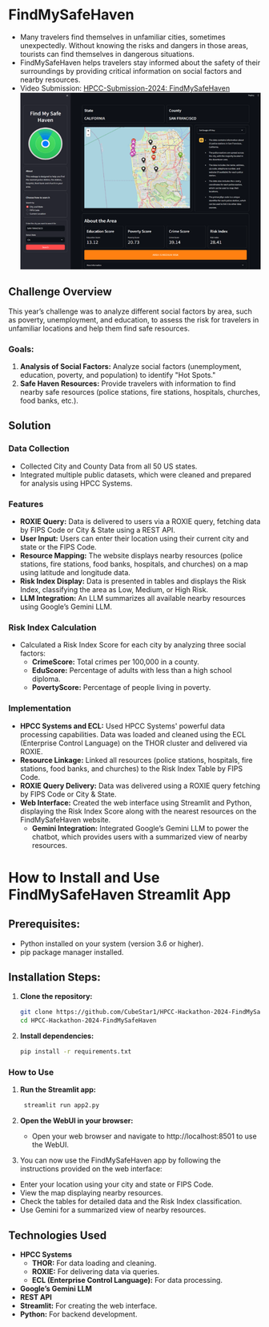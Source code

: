 # FindMySafeHaven

- Many travelers find themselves in unfamiliar cities, sometimes unexpectedly. Without knowing the risks and dangers in those areas, tourists can find themselves in dangerous situations.
- FindMySafeHaven helps travelers stay informed about the safety of their surroundings by providing critical information on social factors and nearby resources.
- Video Submission: [HPCC-Submission-2024: FindMySafeHaven](https://youtu.be/xx1-CV8bNqQ?si=EBQOIRvM5HO35RX-)
              ![FindMySafeHaven](https://github.com/CubeStar1/HPCC-Hackathon-2024-FindMySafeHaven/blob/master/images/FindMySafeHaven.png?raw=true)

## Challenge Overview

This year’s challenge was to analyze different social factors by area, such as poverty, unemployment, and education, to assess the risk for travelers in unfamiliar locations and help them find safe resources.

### Goals:
1. **Analysis of Social Factors:** Analyze social factors (unemployment, education, poverty, and population) to identify "Hot Spots."
2. **Safe Haven Resources:** Provide travelers with information to find nearby safe resources (police stations, fire stations, hospitals, churches, food banks, etc.).

## Solution

### Data Collection
- Collected City and County Data from all 50 US states.
- Integrated multiple public datasets, which were cleaned and prepared for analysis using HPCC Systems.

### Features
- **ROXIE Query:** Data is delivered to users via a ROXIE query, fetching data by FIPS Code or City & State using a REST API.
- **User Input:** Users can enter their location using their current city and state or the FIPS Code.
- **Resource Mapping:** The website displays nearby resources (police stations, fire stations, food banks, hospitals, and churches) on a map using latitude and longitude data.
- **Risk Index Display:** Data is presented in tables and displays the Risk Index, classifying the area as Low, Medium, or High Risk.
- **LLM Integration:** An LLM summarizes all available nearby resources using Google’s Gemini LLM.

### Risk Index Calculation
- Calculated a Risk Index Score for each city by analyzing three social factors:
  - **CrimeScore:** Total crimes per 100,000 in a county.
  - **EduScore:** Percentage of adults with less than a high school diploma.
  - **PovertyScore:** Percentage of people living in poverty.

### Implementation
- **HPCC Systems and ECL:** Used HPCC Systems' powerful data processing capabilities. Data was loaded and cleaned using the ECL (Enterprise Control Language) on the THOR cluster and delivered via ROXIE.
- **Resource Linkage:** Linked all resources (police stations, hospitals, fire stations, food banks, and churches) to the Risk Index Table by FIPS Code.
- **ROXIE Query Delivery:** Data was delivered using a ROXIE query fetching by FIPS Code or City & State.
- **Web Interface:** Created the web interface using Streamlit and Python, displaying the Risk Index Score along with the nearest resources on the FindMySafeHaven website.
  - **Gemini Integration:** Integrated Google’s Gemini LLM to power the chatbot, which provides users with a summarized view of nearby resources.

# How to Install and Use FindMySafeHaven Streamlit App

## Prerequisites:
- Python installed on your system (version 3.6 or higher).
- pip package manager installed.

## Installation Steps:
1. **Clone the repository:**

   ```bash
   git clone https://github.com/CubeStar1/HPCC-Hackathon-2024-FindMySafeHaven.git
   cd HPCC-Hackathon-2024-FindMySafeHaven

2. **Install dependencies:**

   ```bash
   pip install -r requirements.txt
   
### How to Use
1. **Run the Streamlit app:**

   ```bash
    streamlit run app2.py
2. **Open the WebUI in your browser:** 

   - Open your web browser and navigate to http://localhost:8501 to use the WebUI.
3. You can now use the FindMySafeHaven app by following the instructions provided on the web interface:
  - Enter your location using your city and state or FIPS Code.
  - View the map displaying nearby resources.
  - Check the tables for detailed data and the Risk Index classification.
  - Use Gemini for a summarized view of nearby resources.

## Technologies Used
- **HPCC Systems**
  - **THOR:** For data loading and cleaning.
  - **ROXIE:** For delivering data via queries.
  - **ECL (Enterprise Control Language):** For data processing.
- **Google’s Gemini LLM**
- **REST API**
- **Streamlit:** For creating the web interface.
- **Python:** For backend development.

